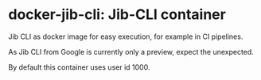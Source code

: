 # docker-jib-cli: Jib-CLI container
Jib CLI as docker image for easy execution, for example in CI pipelines.

As Jib CLI from Google is currently only a preview, expect the unexpected.

By default this container uses user id 1000.